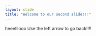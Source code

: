 ```yaml
---
layout: slide
title: "Welcome to our second slide!!!"
---
```

heeelllooo
Use the left arrow to go back!!!!
